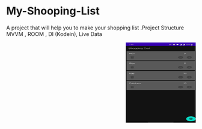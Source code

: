 # My-Shooping-List
A project that will help you to make your shopping list .Project Structure MVVM , ROOM , DI (Kodein), Live Data

<img align="right" alt="GIF" src="https://github.com/MdAbdullahAlMahmud/My-Shooping-List/blob/master/photo_2021-09-14_02-46-46.jpg" width="186" height="214" />
